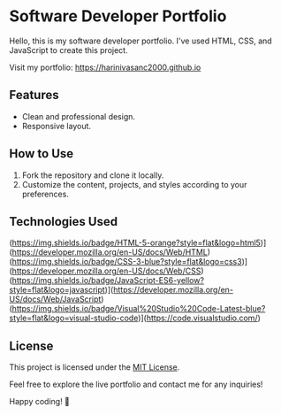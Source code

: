 # Software Developer Portfolio

Hello, this is my software developer portfolio. I've used HTML, CSS, and JavaScript to create this project.

Visit my portfolio: https://harinivasanc2000.github.io



## Features

- Clean and professional design.
- Responsive layout.


## How to Use

1. Fork the repository and clone it locally.
2. Customize the content, projects, and styles according to your preferences.




## Technologies Used

(https://img.shields.io/badge/HTML-5-orange?style=flat&logo=html5)](https://developer.mozilla.org/en-US/docs/Web/HTML)
(https://img.shields.io/badge/CSS-3-blue?style=flat&logo=css3)](https://developer.mozilla.org/en-US/docs/Web/CSS)
(https://img.shields.io/badge/JavaScript-ES6-yellow?style=flat&logo=javascript)](https://developer.mozilla.org/en-US/docs/Web/JavaScript)
(https://img.shields.io/badge/Visual%20Studio%20Code-Latest-blue?style=flat&logo=visual-studio-code)](https://code.visualstudio.com/)


## License

This project is licensed under the [MIT License](LICENSE).

Feel free to explore the live portfolio and contact me for any inquiries!

Happy coding! 🚀
